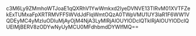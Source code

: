 c3M6Ly9ZMmhoWTJoaE1qQXRhV1YwWmkxd2IyeDVNVE13TlRvM01XVTFZekExTUMxaFpXRTRMVFF5WVdJdFlqWmtOQzA0TWpVMU1UY3laR1F6WW1VQDEyMC4yMzIuODIuMjAyOjM4NjA3LyMlRjAlOUYlODclQTklRjAlOUYlODclQUElMjBERV8zODYwNyUyMCU0MFdhbmdDYWlfMQ==
